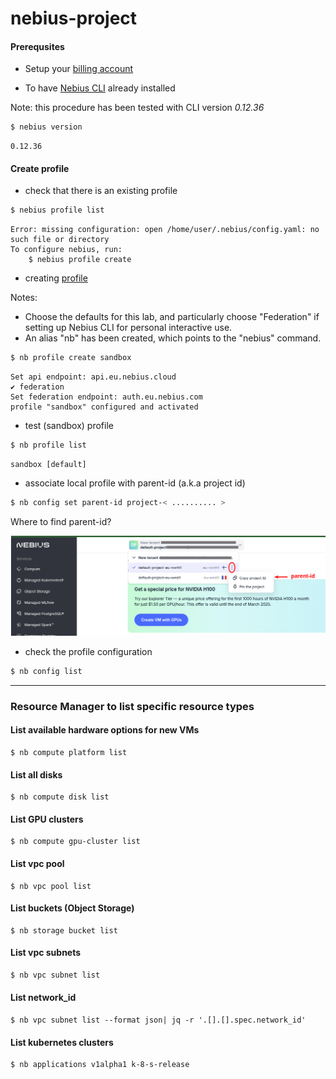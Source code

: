# nebius-project

#### Prerequsites

- Setup your [billing account](https://docs.nebius.com/signup-billing/sign-up)

- To have [Nebius CLI](https://docs.nebius.com/cli/install) already installed 

Note: this procedure has been tested with CLI version *0.12.36*

```bash
$ nebius version
```
```text
0.12.36
```

#### Create profile
- check that there is an existing profile

```bash
$ nebius profile list
 ```
```text
Error: missing configuration: open /home/user/.nebius/config.yaml: no such file or directory
To configure nebius, run:
	$ nebius profile create
```

- creating [profile](https://docs.nebius.com/cli/reference/profile/create)

Notes: 
- Choose the defaults for this lab, and particularly choose "Federation" if setting up Nebius CLI for personal interactive use.
- An alias "nb" has been created, which points to the "nebius" command.

```bash
$ nb profile create sandbox
```
```text
Set api endpoint: api.eu.nebius.cloud
✔ federation
Set federation endpoint: auth.eu.nebius.com
profile "sandbox" configured and activated
```

- test (sandbox) profile
```bash
$ nb profile list
```
```text
sandbox [default]
```
- associate local profile with parent-id (a.k.a project id)
```bash
$ nb config set parent-id project-< .......... >
```

Where to find parent-id?

![Parent ID](media/profile-parent-id.png)

- check the profile configuration
```bash
$ nb config list
```

----

### Resource Manager to list specific resource types
#### List available hardware options for new VMs
```
$ nb compute platform list
```

#### List all disks
```
$ nb compute disk list
```

#### List GPU clusters
```
$ nb compute gpu-cluster list
```

#### List vpc pool
```
$ nb vpc pool list
```

#### List buckets (Object Storage)
```
$ nb storage bucket list
```

#### List vpc subnets
```bash
$ nb vpc subnet list
```

#### List network_id
```
$ nb vpc subnet list --format json| jq -r '.[].[].spec.network_id'
```

#### List kubernetes clusters
```
$ nb applications v1alpha1 k-8-s-release
```
